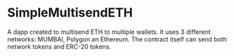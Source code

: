 # SimpleMultisendETH
 A dapp created to multisend ETH to multiple wallets. It uses 3 different networks: MUMBAI, Polygon an Ethereum. The contract itself can send both network tokens and ERC-20 tokens.
